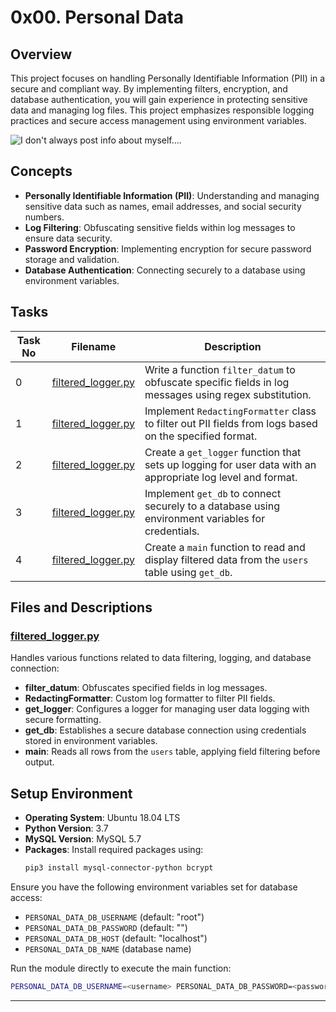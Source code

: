 # 0x00. Personal Data

## Overview
This project focuses on handling Personally Identifiable Information (PII) in a secure and compliant way. By implementing filters, encryption, and database authentication, you will gain experience in protecting sensitive data and managing log files. This project emphasizes responsible logging practices and secure access management using environment variables.

![I don't always post info about myself....](i-dont-post-info-about-myself-but-when.png)

## Concepts
- **Personally Identifiable Information (PII)**: Understanding and managing sensitive data such as names, email addresses, and social security numbers.
- **Log Filtering**: Obfuscating sensitive fields within log messages to ensure data security.
- **Password Encryption**: Implementing encryption for secure password storage and validation.
- **Database Authentication**: Connecting securely to a database using environment variables.

## Tasks

| Task No | Filename                  | Description                                                                                                  |
|---------|----------------------------|--------------------------------------------------------------------------------------------------------------|
| 0       | [filtered_logger.py](./filtered_logger.py) | Write a function `filter_datum` to obfuscate specific fields in log messages using regex substitution.       |
| 1       | [filtered_logger.py](./filtered_logger.py) | Implement `RedactingFormatter` class to filter out PII fields from logs based on the specified format.      |
| 2       | [filtered_logger.py](./filtered_logger.py) | Create a `get_logger` function that sets up logging for user data with an appropriate log level and format. |
| 3       | [filtered_logger.py](./filtered_logger.py) | Implement `get_db` to connect securely to a database using environment variables for credentials.           |
| 4       | [filtered_logger.py](./filtered_logger.py) | Create a `main` function to read and display filtered data from the `users` table using `get_db`.           |

## Files and Descriptions

### [filtered_logger.py](./filtered_logger.py)
Handles various functions related to data filtering, logging, and database connection:
- **filter_datum**: Obfuscates specified fields in log messages.
- **RedactingFormatter**: Custom log formatter to filter PII fields.
- **get_logger**: Configures a logger for managing user data logging with secure formatting.
- **get_db**: Establishes a secure database connection using credentials stored in environment variables.
- **main**: Reads all rows from the `users` table, applying field filtering before output.

## Setup Environment
- **Operating System**: Ubuntu 18.04 LTS
- **Python Version**: 3.7
- **MySQL Version**: MySQL 5.7
- **Packages**: Install required packages using:
  ```bash
  pip3 install mysql-connector-python bcrypt

Ensure you have the following environment variables set for database access:

- `PERSONAL_DATA_DB_USERNAME` (default: "root")
- `PERSONAL_DATA_DB_PASSWORD` (default: "")
- `PERSONAL_DATA_DB_HOST` (default: "localhost")
- `PERSONAL_DATA_DB_NAME` (database name)

Run the module directly to execute the main function:
```bash
PERSONAL_DATA_DB_USERNAME=<username> PERSONAL_DATA_DB_PASSWORD=<password> PERSONAL_DATA_DB_HOST=<host> PERSONAL_DATA_DB_NAME=<dbname> ./filtered_logger.py
```

---
